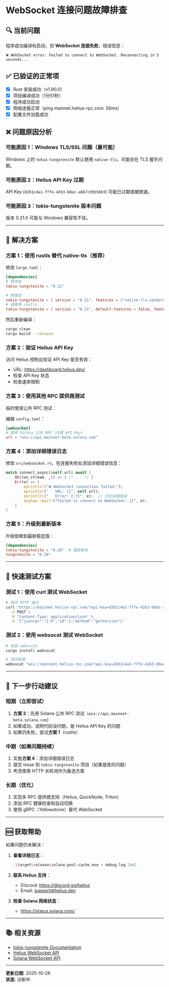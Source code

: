 # WebSocket 连接问题故障排查

## 🔍 当前问题

程序成功编译和启动，但 **WebSocket 连接失败**，错误信息：
```
❌ WebSocket error: Failed to connect to WebSocket. Reconnecting in 5 seconds...
```

## ✅ 已验证的正常项

- [x] Rust 安装成功（v1.90.0）
- [x] 项目编译成功（1分51秒）
- [x] 程序成功启动
- [x] 网络连接正常（ping mainnet.helius-rpc.com: 56ms）
- [x] 配置文件加载成功

## ❌ 问题原因分析

### 可能原因 1：Windows TLS/SSL 问题（最可能）

Windows 上的 `tokio-tungstenite` 默认使用 `native-tls`，可能存在 TLS 握手问题。

### 可能原因 2：Helius API Key 过期

API Key (`d261c4a1-fffe-4263-b0ac-a667c05b5683`) 可能已过期或被限速。

### 可能原因 3：tokio-tungstenite 版本问题

版本 0.21.0 可能与 Windows 兼容性不佳。

---

## 🔧 解决方案

### 方案 1：使用 rustls 替代 native-tls（推荐）

修改 `Cargo.toml`：

```toml
[dependencies]
# 修改前
tokio-tungstenite = "0.21"

# 修改后
tokio-tungstenite = { version = "0.21", features = ["native-tls-vendored"] }
# 或使用 rustls
tokio-tungstenite = { version = "0.21", default-features = false, features = ["connect", "__rustls-tls"] }
```

然后重新编译：
```bash
cargo clean
cargo build --release
```

### 方案 2：验证 Helius API Key

访问 Helius 控制台验证 API Key 是否有效：
- URL: https://dashboard.helius.dev/
- 检查 API Key 状态
- 检查速率限制

### 方案 3：使用其他 RPC 提供商测试

临时使用公共 RPC 测试：

编辑 `config.toml`：
```toml
[websocket]
# 使用 Solana 公共 RPC（无需 API Key）
url = "wss://api.mainnet-beta.solana.com"
```

### 方案 4：添加详细错误日志

修改 `src/websocket.rs`，在连接失败处添加详细错误信息：

```rust
match connect_async(&self.url).await {
    Ok((ws_stream, _)) => { /* ... */ }
    Err(e) => {
        eprintln!("❌ WebSocket connection failed:");
        eprintln!("   URL: {}", self.url);
        eprintln!("   Error: {:?}", e);  // 打印详细错误
        anyhow::bail!("Failed to connect to WebSocket: {}", e);
    }
}
```

### 方案 5：升级到最新版本

升级依赖到最新稳定版：

```toml
[dependencies]
tokio-tungstenite = "0.28"  # 最新版本
tungstenite = "0.28"
```

---

## 🧪 快速测试方案

### 测试 1：使用 curl 测试 WebSocket

```bash
# 测试 HTTP 端点
curl "https://mainnet.helius-rpc.com/?api-key=d261c4a1-fffe-4263-b0ac-a667c05b5683" \
  -X POST \
  -H "Content-Type: application/json" \
  -d '{"jsonrpc":"2.0","id":1,"method":"getVersion"}'
```

### 测试 2：使用 websocat 测试 WebSocket

```bash
# 安装 websocat
cargo install websocat

# 测试连接
websocat "wss://mainnet.helius-rpc.com/?api-key=d261c4a1-fffe-4263-b0ac-a667c05b5683"
```

---

## 📝 下一步行动建议

### 短期（立即尝试）

1. **方案 3**：先用 Solana 公共 RPC 测试（`wss://api.mainnet-beta.solana.com`）
2. 如果成功，说明代码没问题，是 Helius API Key 的问题
3. 如果仍失败，尝试**方案 1**（rustls）

### 中期（如果问题持续）

1. 实施**方案 4**：添加详细错误日志
2. 提交 Issue 到 `tokio-tungstenite` 项目（如果是库的问题）
3. 考虑使用 HTTP 长轮询作为备选方案

### 长期（优化）

1. 实现多 RPC 提供商支持（Helius, QuickNode, Triton）
2. 添加 RPC 健康检查和自动切换
3. 使用 gRPC（Yellowstone）替代 WebSocket

---

## 🆘 获取帮助

如果问题仍未解决：

1. **查看详细日志**：
   ```bash
   .\target\release\solana-pool-cache.exe > debug.log 2>&1
   ```

2. **联系 Helius 支持**：
   - Discord: https://discord.gg/helius
   - Email: support@helius.dev

3. **检查 Solana 网络状态**：
   - https://status.solana.com/

---

## 📚 相关资源

- [tokio-tungstenite Documentation](https://docs.rs/tokio-tungstenite/)
- [Helius WebSocket API](https://docs.helius.dev/solana-rpc-nodes/alpha-websockets)
- [Solana WebSocket API](https://solana.com/docs/rpc/websocket)

---

**更新日期**: 2025-10-26  
**状态**: 诊断中




